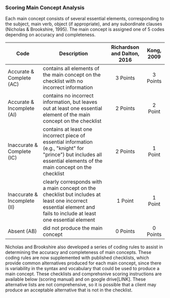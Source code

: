 ### Scoring Main Concept Analysis

Each main concept consists of several essential elements, corresponding to the subject, main verb, object (if appropriate), and any subordinate clauses (Nicholas & Brookshire, 1995). The main concept is assigned one of 5 codes depending on accuracy and completeness.

<center>

 Code                         | Description                                                                                                                                                           | **Richardson and Dalton, 2016**   | **Kong, 2009**                         
------------------------------| --------------------------------------------------------------------------------------------------------------------------------------------------------------------- |:--------:|:-----------:
 Accurate & Complete (AC)     | contains all elements of the main concept on the checklist with no incorrect information                                                                              | 3 Points | 3 Points  
 Accurate & Incomplete (AI)   | contains no incorrect information, but leaves out at least one essential element of the main concept on the checklist                                                 | 2 Points | 2 Point 
 Inaccurate & Complete (IC)   | contains at least one incorrect piece of essential information (e.g., "knight" for "prince") but includes all essential elements of the main concept on the checklist | 2 Points | 1 Point  
 Inaccurate & Incomplete (II) | clearly corresponds with a main concept on the checklist but includes at least one incorrect essential element and fails to include at least one essential element    | 1 Point  | 1 Point                              
 Absent (AB)                  | did not produce the main concept                                                                                                                                      | 0 Points | 0 Points 
 
 </center>

Nicholas and Brookshire also developed a series of coding rules to assist in determining the accuracy and completeness of main concepts. These coding rules are now supplemented with published checklists, which provide common alternatives produced for each main concept, since there is variability in the syntax and vocabulary that could be used to produce a main concept. These checklists and comprehsnive scoring instructions are available below (scoring manual) and on google drive[LINK]. These alternative lists are not comprehensive, so it is possible that a client may produce an acceptable alternative that is not in the checklist.